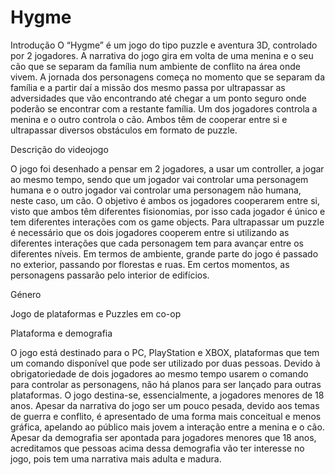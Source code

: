 # Hygme

Introdução
O “Hygme” é um jogo do tipo puzzle e aventura 3D, controlado por 2 jogadores. 
A narrativa do jogo gira em volta de uma menina e o seu cão que se separam da família num ambiente de conflito na área onde vivem. A jornada dos personagens começa no momento que se separam da família e a partir daí a missão dos mesmo passa por ultrapassar as adversidades que vão encontrando até chegar a um ponto seguro onde poderão se encontrar com a restante família.
Um dos jogadores controla a menina e o outro controla o cão. Ambos têm de cooperar entre si e ultrapassar diversos obstáculos em formato de puzzle. 


Descrição do videojogo

O jogo foi desenhado a pensar em 2 jogadores, a usar um controller, a jogar ao mesmo tempo, sendo que um jogador vai controlar uma personagem humana e o outro jogador vai controlar uma personagem não humana, neste caso, um cão.
O objetivo é ambos os jogadores cooperarem entre si, visto que ambos têm diferentes fisionomias, por isso cada jogador é único e tem diferentes interações com os game objects. Para ultrapassar um puzzle é necessário que os dois jogadores cooperem entre si utilizando as diferentes interações que cada personagem tem para avançar entre os diferentes níveis.
Em termos de ambiente, grande parte do jogo é passado no exterior, passando por florestas e ruas. Em certos momentos, as personagens passarão pelo interior de edifícios.


Género

Jogo de plataformas e Puzzles em co-op


Plataforma e demografia

O jogo está destinado para o PC, PlayStation e XBOX, plataformas que tem um comando disponível que pode ser utilizado por duas pessoas. Devido à obrigatoriedade de dois jogadores ao mesmo tempo usarem o comando para controlar as personagens, não há planos para ser lançado para outras plataformas. 
O jogo destina-se, essencialmente, a jogadores menores de 18 anos. Apesar da narrativa do jogo ser um pouco pesada, devido aos temas de guerra e conflito, é apresentado de uma forma mais conceitual e menos gráfica, apelando ao público mais jovem a interação entre a menina e o cão. Apesar da demografia ser apontada para jogadores menores que 18 anos, acreditamos que pessoas acima dessa demografia vão ter interesse no jogo, pois tem uma narrativa mais adulta e madura. 
